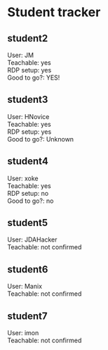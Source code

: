 # Student tracker

## student2
User: JM  
Teachable: yes  
RDP setup: yes  
Good to go?: YES!

## student3
User: HNovice  
Teachable: yes  
RDP setup: yes  
Good to go?: Unknown

## student4
User: xoke  
Teachable: yes  
RDP setup: no  
Good to go?: no

## student5
User: JDAHacker  
Teachable: not confirmed  

## student6
User: Manix  
Teachable: not confirmed  

## student7
User: imon  
Teachable: not confirmed  
